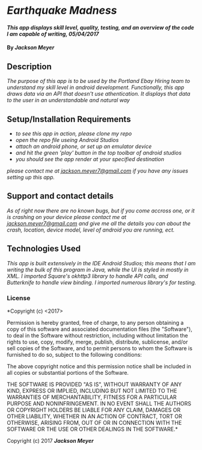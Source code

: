 # _Earthquake Madness_

#### _This app displays skill level, quality, testing, and an overview of the code I am capable of writing, 05/04/2017_

#### By _**Jackson Meyer**_

## Description

_The purpose of this app is to be used by the Portland Ebay Hiring team to understand my skill level in android development. Functionally, this app draws data via an API that doesn't use athentication. It displays that data to the user in an understandable and natural way_

## Setup/Installation Requirements

* _to see this app in action, please clone my repo_
* _open the repo file useing Android Studios_
* _attach an android phone, or set up an emulator device_
* _and hit the green 'play' button in the top toolbar of android studios_
* _you should see the app render at your specified destination_

_please contact me at jackson.meyer7@gmail.com if you have any issues setting up this app._

## Support and contact details

_As of right now there are no known bugs, but if you come accross one, or it is crashing on your device please contact me at jackson.meyer7@gmail.com and give me all the details you can about the crash, location, device model, level of android you are running, ect._

## Technologies Used

_This app is built extensively in the IDE Android Studios; this means that I am writing the bulk of this program in Java, while the UI is styled in mostly in XML.  I imported Square's okhttp3 library to handle API calls, and Butterknife to handle view binding. I imported numerous library's for testing._

### License

*Copyright (c) <2017> <Jackson Meyer>

Permission is hereby granted, free of charge, to any person obtaining a copy
of this software and associated documentation files (the "Software"), to deal
in the Software without restriction, including without limitation the rights
to use, copy, modify, merge, publish, distribute, sublicense, and/or sell
copies of the Software, and to permit persons to whom the Software is
furnished to do so, subject to the following conditions:

The above copyright notice and this permission notice shall be included in all
copies or substantial portions of the Software.

THE SOFTWARE IS PROVIDED "AS IS", WITHOUT WARRANTY OF ANY KIND, EXPRESS OR
IMPLIED, INCLUDING BUT NOT LIMITED TO THE WARRANTIES OF MERCHANTABILITY,
FITNESS FOR A PARTICULAR PURPOSE AND NONINFRINGEMENT. IN NO EVENT SHALL THE
AUTHORS OR COPYRIGHT HOLDERS BE LIABLE FOR ANY CLAIM, DAMAGES OR OTHER
LIABILITY, WHETHER IN AN ACTION OF CONTRACT, TORT OR OTHERWISE, ARISING FROM,
OUT OF OR IN CONNECTION WITH THE SOFTWARE OR THE USE OR OTHER DEALINGS IN THE
SOFTWARE.*

Copyright (c) 2017 **_Jackson Meyer_**

